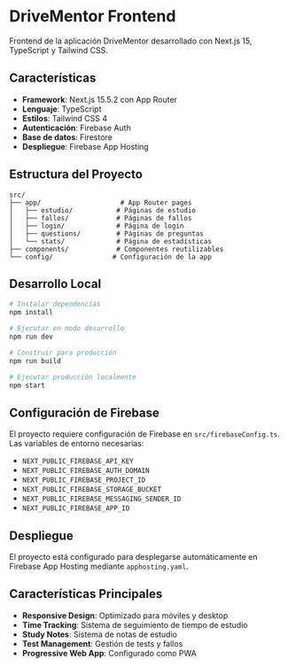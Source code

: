 # DriveMentor Frontend

Frontend de la aplicación DriveMentor desarrollado con Next.js 15, TypeScript y Tailwind CSS.

## Características

- **Framework**: Next.js 15.5.2 con App Router
- **Lenguaje**: TypeScript
- **Estilos**: Tailwind CSS 4
- **Autenticación**: Firebase Auth
- **Base de datos**: Firestore
- **Despliegue**: Firebase App Hosting

## Estructura del Proyecto

```
src/
├── app/                    # App Router pages
│   ├── estudio/           # Páginas de estudio
│   ├── fallos/            # Páginas de fallos
│   ├── login/             # Página de login
│   ├── questions/         # Páginas de preguntas
│   └── stats/             # Página de estadísticas
├── components/            # Componentes reutilizables
└── config/               # Configuración de la app
```

## Desarrollo Local

```bash
# Instalar dependencias
npm install

# Ejecutar en modo desarrollo
npm run dev

# Construir para producción
npm run build

# Ejecutar producción localmente
npm start
```

## Configuración de Firebase

El proyecto requiere configuración de Firebase en `src/firebaseConfig.ts`. Las variables de entorno necesarias:

- `NEXT_PUBLIC_FIREBASE_API_KEY`
- `NEXT_PUBLIC_FIREBASE_AUTH_DOMAIN`
- `NEXT_PUBLIC_FIREBASE_PROJECT_ID`
- `NEXT_PUBLIC_FIREBASE_STORAGE_BUCKET`
- `NEXT_PUBLIC_FIREBASE_MESSAGING_SENDER_ID`
- `NEXT_PUBLIC_FIREBASE_APP_ID`

## Despliegue

El proyecto está configurado para desplegarse automáticamente en Firebase App Hosting mediante `apphosting.yaml`.

## Características Principales

- **Responsive Design**: Optimizado para móviles y desktop
- **Time Tracking**: Sistema de seguimiento de tiempo de estudio
- **Study Notes**: Sistema de notas de estudio
- **Test Management**: Gestión de tests y fallos
- **Progressive Web App**: Configurado como PWA
